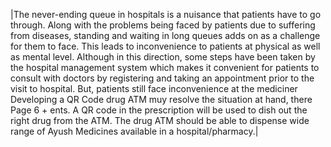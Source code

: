|The never-ending queue in hospitals is a nuisance that patients have to go through. Along with the problems being faced by patients due to suffering from diseases, standing and waiting in long queues adds on as a challenge for them to face. This leads to inconvenience to patients at physical as well as mental level. Although in this direction, some steps have been taken by the hospital management system which makes it convenient for patients to consult with doctors by registering and taking an appointment prior to the visit to hospital. But, patients still face inconvenience at the mediciner Developing a QR Code drug ATM muy resolve the situation at hand, there Page 6 + ents. A QR code in the prescription will be used to dish out the right drug from the ATM. The drug ATM should be able to dispense wide range of Ayush Medicines available in a hospital/pharmacy.|

